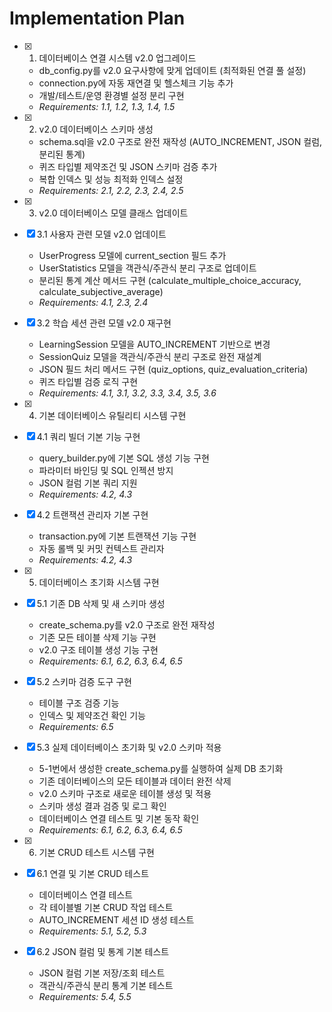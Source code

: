 # Implementation Plan

- [x] 1. 데이터베이스 연결 시스템 v2.0 업그레이드





  - db_config.py를 v2.0 요구사항에 맞게 업데이트 (최적화된 연결 풀 설정)
  - connection.py에 자동 재연결 및 헬스체크 기능 추가
  - 개발/테스트/운영 환경별 설정 분리 구현
  - _Requirements: 1.1, 1.2, 1.3, 1.4, 1.5_

- [x] 2. v2.0 데이터베이스 스키마 생성





  - schema.sql을 v2.0 구조로 완전 재작성 (AUTO_INCREMENT, JSON 컬럼, 분리된 통계)
  - 퀴즈 타입별 제약조건 및 JSON 스키마 검증 추가
  - 복합 인덱스 및 성능 최적화 인덱스 설정
  - _Requirements: 2.1, 2.2, 2.3, 2.4, 2.5_

- [x] 3. v2.0 데이터베이스 모델 클래스 업데이트




- [x] 3.1 사용자 관련 모델 v2.0 업데이트


  - UserProgress 모델에 current_section 필드 추가
  - UserStatistics 모델을 객관식/주관식 분리 구조로 업데이트
  - 분리된 통계 계산 메서드 구현 (calculate_multiple_choice_accuracy, calculate_subjective_average)
  - _Requirements: 4.1, 2.3, 2.4_



- [x] 3.2 학습 세션 관련 모델 v2.0 재구현





  - LearningSession 모델을 AUTO_INCREMENT 기반으로 변경
  - SessionQuiz 모델을 객관식/주관식 분리 구조로 완전 재설계
  - JSON 필드 처리 메서드 구현 (quiz_options, quiz_evaluation_criteria)
  - 퀴즈 타입별 검증 로직 구현
  - _Requirements: 4.1, 3.1, 3.2, 3.3, 3.4, 3.5, 3.6_

- [x] 4. 기본 데이터베이스 유틸리티 시스템 구현





- [x] 4.1 쿼리 빌더 기본 기능 구현


  - query_builder.py에 기본 SQL 생성 기능 구현
  - 파라미터 바인딩 및 SQL 인젝션 방지
  - JSON 컬럼 기본 쿼리 지원
  - _Requirements: 4.2, 4.3_

- [x] 4.2 트랜잭션 관리자 기본 구현


  - transaction.py에 기본 트랜잭션 기능 구현
  - 자동 롤백 및 커밋 컨텍스트 관리자
  - _Requirements: 4.2, 4.3_

- [x] 5. 데이터베이스 초기화 시스템 구현




- [x] 5.1 기존 DB 삭제 및 새 스키마 생성


  - create_schema.py를 v2.0 구조로 완전 재작성
  - 기존 모든 테이블 삭제 기능 구현
  - v2.0 구조 테이블 생성 기능 구현
  - _Requirements: 6.1, 6.2, 6.3, 6.4, 6.5_

- [x] 5.2 스키마 검증 도구 구현






  - 테이블 구조 검증 기능
  - 인덱스 및 제약조건 확인 기능
  - _Requirements: 6.5_

- [x] 5.3 실제 데이터베이스 초기화 및 v2.0 스키마 적용










  - 5-1번에서 생성한 create_schema.py를 실행하여 실제 DB 초기화
  - 기존 데이터베이스의 모든 테이블과 데이터 완전 삭제
  - v2.0 스키마 구조로 새로운 테이블 생성 및 적용
  - 스키마 생성 결과 검증 및 로그 확인
  - 데이터베이스 연결 테스트 및 기본 동작 확인
  - _Requirements: 6.1, 6.2, 6.3, 6.4, 6.5_

- [x] 6. 기본 CRUD 테스트 시스템 구현





- [x] 6.1 연결 및 기본 CRUD 테스트


  - 데이터베이스 연결 테스트
  - 각 테이블별 기본 CRUD 작업 테스트
  - AUTO_INCREMENT 세션 ID 생성 테스트
  - _Requirements: 5.1, 5.2, 5.3_


- [x] 6.2 JSON 컬럼 및 통계 기본 테스트





  - JSON 컬럼 기본 저장/조회 테스트
  - 객관식/주관식 분리 통계 기본 테스트
  - _Requirements: 5.4, 5.5_